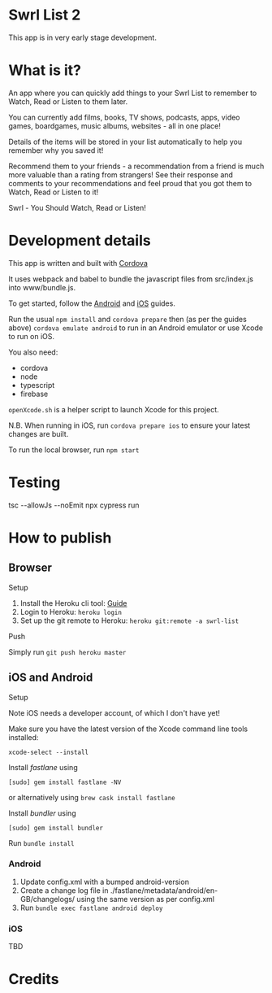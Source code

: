 # Swrl List 2

This app is in very early stage development.

# What is it?

An app where you can quickly add things to your Swrl List to remember to Watch, Read or Listen to them later.

You can currently add films, books, TV shows, podcasts, apps, video games, boardgames, music albums, websites - all in one place!

Details of the items will be stored in your list automatically to help you remember why you saved it!

Recommend them to your friends - a recommendation from a friend is much more valuable than a rating from strangers! See their response and comments to your recommendations and feel proud that you got them to Watch, Read or Listen to it!

Swrl  - You Should Watch, Read or Listen!

# Development details

This app is written and built with [Cordova](https://cordova.apache.org/)

It uses webpack and babel to bundle the javascript files from src/index.js into www/bundle.js. 

To get started, follow the [Android](https://cordova.apache.org/docs/en/latest/guide/platforms/android/index.html) and [iOS](https://cordova.apache.org/docs/en/latest/guide/platforms/ios/index.html) guides.

Run the usual `npm install` and `cordova prepare` then (as per the guides above) `cordova emulate android` to run in an Android emulator or use Xcode to run on iOS.

You also need:

- cordova
- node
- typescript
- firebase

`openXcode.sh` is a helper script to launch Xcode for this project. 

N.B. When running in iOS, run `cordova prepare ios` to ensure your latest changes are built. 

To run the local browser, run `npm start`

# Testing

tsc --allowJs --noEmit
npx cypress run

# How to publish

## Browser

Setup

1. Install the Heroku cli tool: [Guide](https://devcenter.heroku.com/articles/heroku-cli)
2. Login to Heroku: `heroku login`
3. Set up the git remote to Heroku: `heroku git:remote -a swrl-list`

Push

Simply run `git push heroku master`

## iOS and Android

Setup

Note iOS needs a developer account, of which I don't have yet!

Make sure you have the latest version of the Xcode command line tools installed:

```
xcode-select --install
```


Install _fastlane_ using
```
[sudo] gem install fastlane -NV
```
or alternatively using `brew cask install fastlane`

Install _bundler_ using

```
[sudo] gem install bundler
```

Run `bundle install`

### Android

1. Update config.xml with a bumped android-version
2. Create a change log file in ./fastlane/metadata/android/en-GB/changelogs/ using the same version as per config.xml
3. Run `bundle exec fastlane android deploy`

### iOS

TBD

# Credits

    